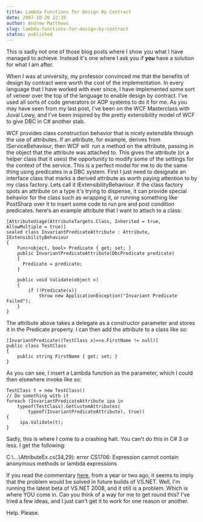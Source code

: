 ```yaml
---
title: Lambda Functions for Design By Contract
date: 2007-10-20 22:35
author: Andrew Matthews
slug: lambda-functions-for-design-by-contract
status: published
---
```


This is sadly not one of those blog posts where I show you what I have managed to achieve. Instead it's one where I ask you if ***you*** have a solution for what I am after.

When I was at university, my professor convinced me that the benefits of design by contract were worth the cost of the implementation. In every language that I have worked with ever since, I have implemented some sort of veneer over the top of the language to enable design by contract. I've used all sorts of code generators or AOP systems to do it for me. As you may have seen from my last post, I've been on the WCF Masterclass with Juval Lowy, and I've been inspired by the pretty extensibility model of WCF to give DBC in C\# another stab.

WCF provides class construction behavior that is nicely extensible through the use of attributes. If an attribute, for example, derives from IServiceBehaviour, then WCF will  run a method on the attribute, passing in the object that the attribute was attached to. This gives the attribute (or a helper class that it uses) the opportunity to modify some of the settings for the context of the service. This is a perfect model for me to do the same thing using predicates in a DBC system. First I just need to designate an interface class that marks a derived attribute as worth paying attention to by my class factory. Lets call it IExtensibilityBehaviour. If the class factory spots an attribute on a type it's trying to dispense, it can provide special behavior for the class such as wrapping it, or running something like PostSharp over it to insert some code to run pre and post condition predicates. here's an example attribute that I want to attach to a class:

    [AttributeUsage(AttributeTargets.Class, Inherited = true, AllowMultiple = true)]
    sealed class InvariantPredicateAttribute : Attribute, IExtensibilityBehaviour
    {
        Func<object, bool> Predicate { get; set; }
        public InvariantPredicateAttribute(DbcPredicate predicate)
        {
          Predicate = predicate;
        }

        public void Validate(object x)
        {
            if (!Predicate(x))
                throw new ApplicationException("Invariant Predicate Failed");
        }
    }

The attribute above takes a delegate as a constructor parameter and stores it in the Predicate property. I can then add the attribute to a class like so:

    [InvariantPredicate((TestClass x)=>x.FirstName != null)]
    public class TestClass
    {
        public string FirstName { get; set; }
    }

As you can see, I insert a Lambda function as the parameter, which I could then elsewhere invoke like so:

    TestClass t = new TestClass()
    // Do something with it
    foreach (InvariantPredicateAttribute ipa in
        typeof(TestClass).GetCustomAttributes(
            typeof(InvariantPredicateAttribute), true))
    {
         ipa.Validate(t);
    }

Sadly, this is where I come to a crashing halt. You can't do this in C\# 3 or less. I get the following:

C:\\...\\AttributeEx.cs(34,29): error CS1706: Expression cannot contain anonymous methods or lambda expressions

[](http://11011.net/software/vspaste)If you read the commentary [here](https://connect.microsoft.com/VisualStudio/feedback/ViewFeedback.aspx?FeedbackID=91383), from a year or two ago, it seems to imply that the problem would be solved in future builds of VS.NET. Well, I'm running the latest beta of VS.NET 2008, and it still is a problem. Which is where YOU come in. Can you think of a way for me to get round this? I've tried a few ideas, and I just can't get it to work for one reason or another.

Help. Please.

